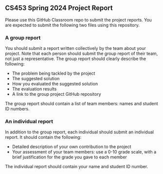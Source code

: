 ## CS453 Spring 2024 Project Report

Please use this GitHub Classroom repo to submit the project reports. You are expected to submit the following two files using this repository.

### A group report

You should submit a report written collectively by the team about your project. Note that each person should submit the group report of their team, not just a representative. The group report should clearly describe the following:

- The problem being tackled by the project
- The suggested solution
- How you evaluated the suggested solution
- The evaluation results
- A link to the group project GitHub repository

The group report should contain a list of team members: names and student ID numbers.

### An individual report

In addition to the group report, each individual should submit an individual report. It should contain the following:

- Detailed description of your own contribution to the project
- Your assessment of your team members: use a 0-10 grade scale, with a brief justification for the grade you gave to each member

The individual report should contain your name and student ID number.